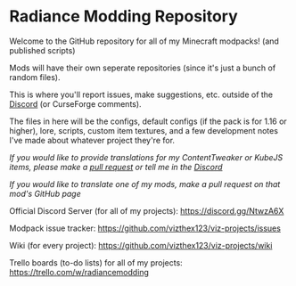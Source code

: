 # Radiance Modding Repository
Welcome to the GitHub repository for all of my Minecraft modpacks! (and published scripts)

Mods will have their own seperate repositories (since it's just a bunch of random files).
 
This is where you'll report issues, make suggestions, etc. outside of the [Discord](https://discord.gg/NtwzA6X) (or CurseForge comments).

The files in here will be the configs, default configs (if the pack is for 1.16 or higher), lore, scripts, custom item textures, and a few development notes I've made about whatever project they're for.

*If you would like to provide translations for my ContentTweaker or KubeJS items, please make a [pull request](https://github.com/vizthex123/viz-projects/pulls) or tell me in the [Discord](https://discord.gg/NtwzA6X)*

*If you would like to translate one of my mods, make a pull request on that mod's GitHub page*



Official Discord Server (for all of my projects): https://discord.gg/NtwzA6X

Modpack issue tracker: https://github.com/vizthex123/viz-projects/issues

Wiki (for every project): https://github.com/vizthex123/viz-projects/wiki

Trello boards (to-do lists) for all of my projects: https://trello.com/w/radiancemodding 